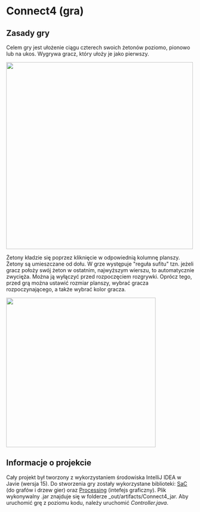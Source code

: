 # Connect4 (gra)

## Zasady gry
Celem gry jest ułożenie ciągu czterech swoich żetonów poziomo, pionowo lub na ukos. Wygrywa gracz, który ułoży je jako pierwszy.

<img src="https://github.com/koglecki/Connect4/assets/122780250/1a5b608d-ad74-44da-8293-4bdd8388dc30" width="500" />

Żetony kładzie się poprzez kliknięcie w odpowiednią kolumnę planszy. Żetony są umieszczane od dołu.
W grze występuje "reguła sufitu" tzn. jeżeli gracz położy swój żeton w ostatnim, najwyższym wierszu, to automatycznie zwycięża. Można ją wyłączyć przed rozpoczęciem rozgrywki. Oprócz tego, przed grą można ustawić rozmiar planszy, wybrać gracza rozpoczynającego, a także wybrać kolor gracza.

<img src="https://github.com/koglecki/Connect4/assets/122780250/7c658922-04b5-4fd1-ba9e-7ed295bdbb16" width="400" />


## Informacje o projekcie
Cały projekt był tworzony z wykorzystaniem środowiska IntelliJ IDEA w Javie (wersja 15).
Do stworzenia gry zostały wykorzystane biblioteki: [SaC](https://pklesk.github.io/sac/) (do grafów i drzew gier) oraz [Processing](https://processing.org/) (intefejs graficzny).
Plik wykonywalny .jar znajduje się w folderze _out/artifacts/Connect4_jar.
Aby uruchomić grę z poziomu kodu, należy uruchomić _Controller.java_.
